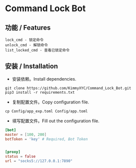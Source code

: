 # Command Lock Bot
## 功能 / Features
```
lock_cmd - 锁定命令
unlock_cmd - 解锁命令
list_locked_cmd - 查看已锁定命令
```
## 安装 / Installation

- 安装依赖。Install dependencies.
```shell
git clone https://github.com/KimmyXYC/Command_Lock_Bot.git
pip3 install -r requirements.txt
```

- 复制配置文件。Copy configuration file.
```shell
cp Config/app_exp.toml Config/app.toml
```
- 填写配置文件。Fill out the configuration file.
```toml
[bot]
master = [100, 200]
botToken = 'key' # Required, Bot Token


[proxy]
status = false
url = "socks5://127.0.0.1:7890"
```